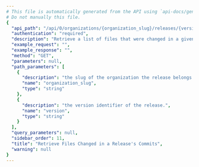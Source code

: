 ```yaml
---
# This file is automatically generated from the API using `api-docs/generate.py`
# Do not manually this file.
{
  "api_path": "/api/0/organizations/{organization_slug}/releases/{version}/commitfiles/", 
  "authentication": "required", 
  "description": "Retrieve a list of files that were changed in a given release's commits.", 
  "example_request": "", 
  "example_response": "", 
  "method": "GET", 
  "parameters": null, 
  "path_parameters": [
    {
      "description": "the slug of the organization the release belongs to.", 
      "name": "organization_slug", 
      "type": "string"
    }, 
    {
      "description": "the version identifier of the release.", 
      "name": "version", 
      "type": "string"
    }
  ], 
  "query_parameters": null, 
  "sidebar_order": 11, 
  "title": "Retrieve Files Changed in a Release's Commits", 
  "warning": null
}
---
```

